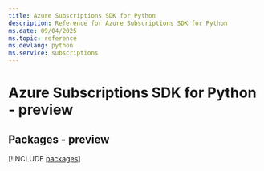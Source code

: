 ```yaml
---
title: Azure Subscriptions SDK for Python
description: Reference for Azure Subscriptions SDK for Python
ms.date: 09/04/2025
ms.topic: reference
ms.devlang: python
ms.service: subscriptions
---
```

# Azure Subscriptions SDK for Python - preview
## Packages - preview
[!INCLUDE [packages](subscriptions-index.md)]